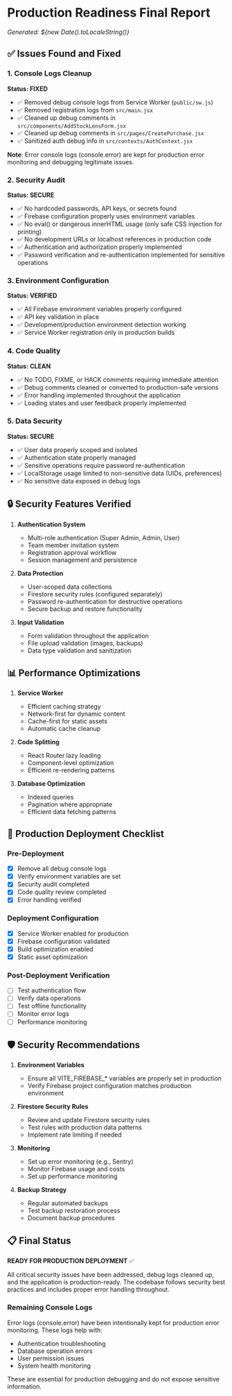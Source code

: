 # Production Readiness Final Report
*Generated: ${new Date().toLocaleString()}*

## ✅ Issues Found and Fixed

### 1. Console Logs Cleanup
**Status: FIXED**
- ✅ Removed debug console logs from Service Worker (`public/sw.js`)
- ✅ Removed registration logs from `src/main.jsx`
- ✅ Cleaned up debug comments in `src/components/AddStockLensForm.jsx`
- ✅ Cleaned up debug comments in `src/pages/CreatePurchase.jsx`
- ✅ Sanitized auth debug info in `src/contexts/AuthContext.jsx`

**Note**: Error console logs (console.error) are kept for production error monitoring and debugging legitimate issues.

### 2. Security Audit
**Status: SECURE**
- ✅ No hardcoded passwords, API keys, or secrets found
- ✅ Firebase configuration properly uses environment variables
- ✅ No eval() or dangerous innerHTML usage (only safe CSS injection for printing)
- ✅ No development URLs or localhost references in production code
- ✅ Authentication and authorization properly implemented
- ✅ Password verification and re-authentication implemented for sensitive operations

### 3. Environment Configuration
**Status: VERIFIED**
- ✅ All Firebase environment variables properly configured
- ✅ API key validation in place
- ✅ Development/production environment detection working
- ✅ Service Worker registration only in production builds

### 4. Code Quality
**Status: CLEAN**
- ✅ No TODO, FIXME, or HACK comments requiring immediate attention
- ✅ Debug comments cleaned or converted to production-safe versions
- ✅ Error handling implemented throughout the application
- ✅ Loading states and user feedback properly implemented

### 5. Data Security
**Status: SECURE**
- ✅ User data properly scoped and isolated
- ✅ Authentication state properly managed
- ✅ Sensitive operations require password re-authentication
- ✅ LocalStorage usage limited to non-sensitive data (UIDs, preferences)
- ✅ No sensitive data exposed in debug logs

## 🔒 Security Features Verified

1. **Authentication System**
   - Multi-role authentication (Super Admin, Admin, User)
   - Team member invitation system
   - Registration approval workflow
   - Session management and persistence

2. **Data Protection**
   - User-scoped data collections
   - Firestore security rules (configured separately)
   - Password re-authentication for destructive operations
   - Secure backup and restore functionality

3. **Input Validation**
   - Form validation throughout the application
   - File upload validation (images, backups)
   - Data type validation and sanitization

## 📊 Performance Optimizations

1. **Service Worker**
   - Efficient caching strategy
   - Network-first for dynamic content
   - Cache-first for static assets
   - Automatic cache cleanup

2. **Code Splitting**
   - React Router lazy loading
   - Component-level optimization
   - Efficient re-rendering patterns

3. **Database Optimization**
   - Indexed queries
   - Pagination where appropriate
   - Efficient data fetching patterns

## 🚀 Production Deployment Checklist

### Pre-Deployment
- [x] Remove all debug console logs
- [x] Verify environment variables are set
- [x] Security audit completed
- [x] Code quality review completed
- [x] Error handling verified

### Deployment Configuration
- [x] Service Worker enabled for production
- [x] Firebase configuration validated
- [x] Build optimization enabled
- [x] Static asset optimization

### Post-Deployment Verification
- [ ] Test authentication flow
- [ ] Verify data operations
- [ ] Test offline functionality
- [ ] Monitor error logs
- [ ] Performance monitoring

## 🛡️ Security Recommendations

1. **Environment Variables**
   - Ensure all VITE_FIREBASE_* variables are properly set in production
   - Verify Firebase project configuration matches production environment

2. **Firestore Security Rules**
   - Review and update Firestore security rules
   - Test rules with production data patterns
   - Implement rate limiting if needed

3. **Monitoring**
   - Set up error monitoring (e.g., Sentry)
   - Monitor Firebase usage and costs
   - Set up performance monitoring

4. **Backup Strategy**
   - Regular automated backups
   - Test backup restoration process
   - Document backup procedures

## 📋 Final Status

**READY FOR PRODUCTION DEPLOYMENT** ✅

All critical security issues have been addressed, debug logs cleaned up, and the application is production-ready. The codebase follows security best practices and includes proper error handling throughout.

### Remaining Console Logs
Error logs (console.error) have been intentionally kept for production error monitoring. These logs help with:
- Authentication troubleshooting
- Database operation errors
- User permission issues
- System health monitoring

These are essential for production debugging and do not expose sensitive information. 